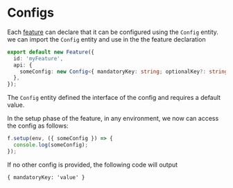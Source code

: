 # Configs

Each [feature](index.md) can declare that it can be configured using the `Config` entity.
we can import the `Config` entity and use in the the feature declaration

```ts
export default new Feature({
  id: 'myFeature',
  api: {
    someConfig: new Config<{ mandatoryKey: string; optionalKey?: string }>({ mandatoryKey: 'value' }),
  },
});
```

The `Config` entity defined the interface of the config and requires a default value.

In the setup phase of the feature, in any environment, we now can access the config as follows:

```ts
f.setup(env, ({ someConfig }) => {
  console.log(someConfig);
});
```

If no other config is provided, the following code will output

```
{ mandatoryKey: 'value' }
```
